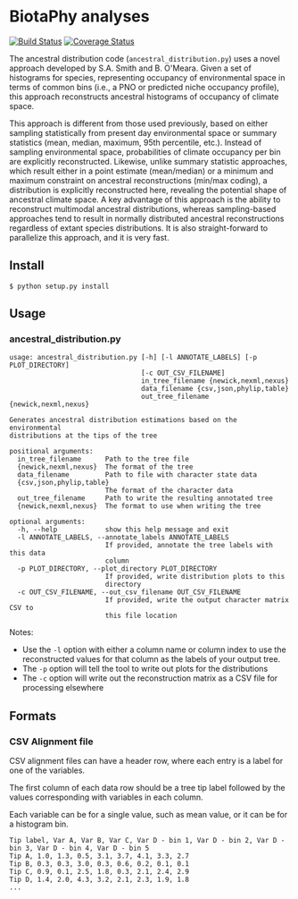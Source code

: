 # BiotaPhy analyses

[![Build Status](https://travis-ci.org/biotaphy/analyses.svg?branch=master)](https://travis-ci.org/biotaphy/analyses) [![Coverage Status](https://coveralls.io/repos/github/biotaphy/analyses/badge.svg?branch=master)](https://coveralls.io/github/biotaphy/analyses?branch=master)

The ancestral distribution code (`ancestral_distribution.py`) uses a novel approach developed by S.A. Smith and B. O'Meara. Given a set of histograms for species, representing occupancy of environmental space in terms of common bins (i.e., a PNO or predicted niche occupancy profile), this approach reconstructs ancestral histograms of occupancy of climate space. 

This approach is different from those used previously, based on either sampling statistically from present day environmental space or summary statistics (mean, median, maximum, 95th percentile, etc.). Instead of sampling environmental space, probabilities of climate occupancy per bin are explicitly reconstructed. Likewise, unlike summary statistic approaches, which result either in a point estimate (mean/median) or a minimum and maximum constraint on ancestral reconstructions (min/max coding), a distribution is explicitly reconstructed here, revealing the potential shape of ancestral climate space. A key advantage of this approach is the ability to reconstruct multimodal ancestral distributions, whereas sampling-based approaches tend to result in normally distributed ancestral reconstructions regardless of extant species distributions. It is also straight-forward to parallelize this approach, and it is very fast.

## Install
```
$ python setup.py install
```

## Usage

### ancestral_distribution.py
```
usage: ancestral_distribution.py [-h] [-l ANNOTATE_LABELS] [-p PLOT_DIRECTORY]
                                 [-c OUT_CSV_FILENAME]
                                 in_tree_filename {newick,nexml,nexus}
                                 data_filename {csv,json,phylip,table}
                                 out_tree_filename {newick,nexml,nexus}

Generates ancestral distribution estimations based on the environmental
distributions at the tips of the tree

positional arguments:
  in_tree_filename      Path to the tree file
  {newick,nexml,nexus}  The format of the tree
  data_filename         Path to file with character state data
  {csv,json,phylip,table}
                        The format of the character data
  out_tree_filename     Path to write the resulting annotated tree
  {newick,nexml,nexus}  The format to use when writing the tree

optional arguments:
  -h, --help            show this help message and exit
  -l ANNOTATE_LABELS, --annotate_labels ANNOTATE_LABELS
                        If provided, annotate the tree labels with this data
                        column
  -p PLOT_DIRECTORY, --plot_directory PLOT_DIRECTORY
                        If provided, write distribution plots to this
                        directory
  -c OUT_CSV_FILENAME, --out_csv_filename OUT_CSV_FILENAME
                        If provided, write the output character matrix CSV to
                        this file location
```

Notes:
  * Use the `-l` option with either a column name or column index to use the reconstructed values for 
    that column as the labels of your output tree.
  * The `-p` option will tell the tool to write out plots for the distributions
  * The `-c` option will write out the reconstruction matrix as a CSV file for processing elsewhere


## Formats

### CSV Alignment file

CSV alignment files can have a header row, where each entry is a label for one of the variables.

The first column of each data row should be a tree tip label followed by the values corresponding with variables in each column.

Each variable can be for a single value, such as mean value, or it can be for a histogram bin.
```
Tip label, Var A, Var B, Var C, Var D - bin 1, Var D - bin 2, Var D - bin 3, Var D - bin 4, Var D - bin 5
Tip A, 1.0, 1.3, 0.5, 3.1, 3.7, 4.1, 3.3, 2.7
Tip B, 0.3, 0.3, 3.0, 0.3, 0.6, 0.2, 0.1, 0.1
Tip C, 0.9, 0.1, 2.5, 1.8, 0.3, 2.1, 2.4, 2.9
Tip D, 1.4, 2.0, 4.3, 3.2, 2.1, 2.3, 1.9, 1.8
...
```

